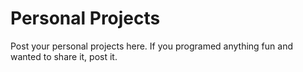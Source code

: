 # Personal Projects
Post your personal projects here. If you programed anything fun and wanted to share it, post it.
